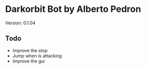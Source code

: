 # Darkorbit Bot by Alberto Pedron

Version: 0.1.04

## Todo
- Improve the stop
- Jump when is attacking
- Improve the gui